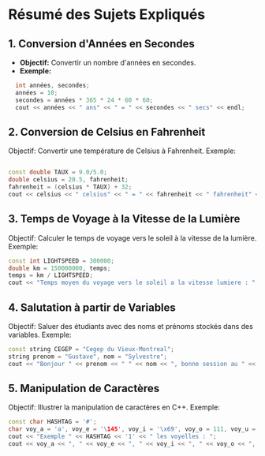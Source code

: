 # Résumé des Sujets Expliqués

## 1. Conversion d'Années en Secondes
- **Objectif:** Convertir un nombre d'années en secondes.
- **Exemple:**
```cpp
  int années, secondes;
  années = 10;
  secondes = années * 365 * 24 * 60 * 60;
  cout << années << " ans" << " = " << secondes << " secs" << endl;

```

## 2. Conversion de Celsius en Fahrenheit
Objectif: Convertir une température de Celsius à Fahrenheit.
Exemple:
```cpp

const double TAUX = 9.0/5.0;
double celsius = 20.5, fahrenheit;
fahrenheit = (celsius * TAUX) + 32;
cout << celsius << " celsius" << " = " << fahrenheit << " fahrenheit" << endl;
```

## 3. Temps de Voyage à la Vitesse de la Lumière
Objectif: Calculer le temps de voyage vers le soleil à la vitesse de la lumière.
Exemple:
```cpp
const int LIGHTSPEED = 300000;
double km = 150000000, temps;
temps = km / LIGHTSPEED;
cout << "Temps moyen du voyage vers le soleil a la vitesse lumiere : " << temps << " secs" << endl;
```
## 4. Salutation à partir de Variables
Objectif: Saluer des étudiants avec des noms et prénoms stockés dans des variables.
Exemple:
```cpp
const string CEGEP = "Cegep du Vieux-Montreal";
string prenom = "Gustave", nom = "Sylvestre";
cout << "Bonjour " << prenom << " " << nom << ", bonne session au " << CEGEP << " !" << endl << endl;
```
## 5. Manipulation de Caractères
Objectif: Illustrer la manipulation de caractères en C++.
Exemple:
```cpp
const char HASHTAG = '#';
char voy_a = 'a', voy_e = '\145', voy_i = '\x69', voy_o = 111, voy_u = 0165, voy_y = 0x79;
cout << "Exemple " << HASHTAG << '1' << " les voyelles : ";
cout << voy_a << ", " << voy_e << ", " << voy_i << ", " << voy_o << ", " << voy_u << ", " << voy_y << endl;
```